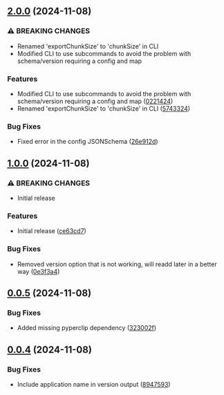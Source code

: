 ## [2.0.0](https://github.com/EmperorCookie/wildstruck/compare/v1.0.0...v2.0.0) (2024-11-08)


### ⚠ BREAKING CHANGES

* Renamed 'exportChunkSize' to 'chunkSize' in CLI
* Modified CLI to use subcommands to avoid the problem with schema/version requiring a config and map

### Features

* Modified CLI to use subcommands to avoid the problem with schema/version requiring a config and map ([0221424](https://github.com/EmperorCookie/wildstruck/commit/02214240a081a40f79e51102adb7f1afd6469617))
* Renamed 'exportChunkSize' to 'chunkSize' in CLI ([5743324](https://github.com/EmperorCookie/wildstruck/commit/5743324ac09921efea481ad2a65076324449d9e0))


### Bug Fixes

* Fixed error in the config JSONSchema ([26e912d](https://github.com/EmperorCookie/wildstruck/commit/26e912dfd3ed514a5cfbf1d137a5a1ec9155193c))

## [1.0.0](https://github.com/EmperorCookie/wildstruck/compare/v0.0.5...v1.0.0) (2024-11-08)


### ⚠ BREAKING CHANGES

* Initial release

### Features

* Initial release ([ce63cd7](https://github.com/EmperorCookie/wildstruck/commit/ce63cd7b58c4a385cb839ea6a592e6701ab5c10b))


### Bug Fixes

* Removed version option that is not working, will readd later in a better way ([0e3f3a4](https://github.com/EmperorCookie/wildstruck/commit/0e3f3a4e7f3a985b038bb72fffe08caba9c37b9b))

## [0.0.5](https://github.com/EmperorCookie/wildstruck/compare/v0.0.4...v0.0.5) (2024-11-08)


### Bug Fixes

* Added missing pyperclip dependency ([323002f](https://github.com/EmperorCookie/wildstruck/commit/323002ff75712afa363ffe338a3b9ab9bc39cf76))

## [0.0.4](https://github.com/EmperorCookie/wildstruck/compare/v0.0.3...v0.0.4) (2024-11-08)


### Bug Fixes

* Include application name in version output ([8947593](https://github.com/EmperorCookie/wildstruck/commit/894759341827bc81f16db5aeaba3d3f60c066ea2))
